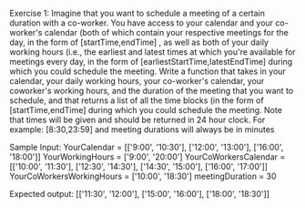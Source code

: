 Exercise 1:
Imagine that you want to schedule a meeting of a certain duration with a co-worker. You have access to your
calendar and your co-worker's calendar (both of which contain your respective meetings for the day, in the
form of [startTime,endTime] , as well as both of your daily working hours (i.e., the earliest and latest times
at which you're available for meetings every day, in the form of [earliestStartTime,latestEndTime]
during which you could schedule the meeting.
Write a function that takes in your calendar, your daily working hours, your co-worker's calendar, your coworker's
working hours, and the duration of the meeting that you want to schedule, and that returns a list of
all the time blocks (in the form of [startTime,endTime] during which you could schedule the meeting.
Note that times will be given and should be returned in 24 hour clock. For example: [8:30,23:59] and
meeting durations will always be in minutes

Sample Input:
YourCalendar = [['9:00', '10:30'], ['12:00', '13:00'], ['16:00', '18:00']]
YourWorkingHours = ['9:00', '20:00']
YourCoWorkersCalendar = [['10:00', '11:30'], ['12:30', '14:30'], ['14:30',
'15:00'], ['16:00', '17:00']]
YourCoWorkersWorkingHours = ['10:00', '18:30']
meetingDuration = 30

Expected output:
[['11:30', '12:00'], ['15:00', '16:00'], ['18:00', '18:30']]
